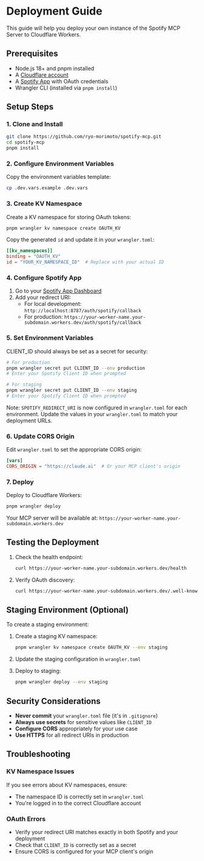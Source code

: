 # Deployment Guide

This guide will help you deploy your own instance of the Spotify MCP Server to Cloudflare Workers.

## Prerequisites

- Node.js 18+ and pnpm installed
- A [Cloudflare account](https://dash.cloudflare.com/sign-up)
- A [Spotify App](https://developer.spotify.com/dashboard) with OAuth credentials
- Wrangler CLI (installed via `pnpm install`)

## Setup Steps

### 1. Clone and Install

```bash
git clone https://github.com/ryo-morimoto/spotify-mcp.git
cd spotify-mcp
pnpm install
```

### 2. Configure Environment Variables

Copy the environment variables template:

```bash
cp .dev.vars.example .dev.vars
```

### 3. Create KV Namespace

Create a KV namespace for storing OAuth tokens:

```bash
pnpm wrangler kv namespace create OAUTH_KV
```

Copy the generated `id` and update it in your `wrangler.toml`:

```toml
[[kv_namespaces]]
binding = "OAUTH_KV"
id = "YOUR_KV_NAMESPACE_ID"  # Replace with your actual ID
```

### 4. Configure Spotify App

1. Go to your [Spotify App Dashboard](https://developer.spotify.com/dashboard)
2. Add your redirect URI:
   - For local development: `http://localhost:8787/auth/spotify/callback`
   - For production: `https://your-worker-name.your-subdomain.workers.dev/auth/spotify/callback`

### 5. Set Environment Variables

CLIENT_ID should always be set as a secret for security:

```bash
# For production
pnpm wrangler secret put CLIENT_ID --env production
# Enter your Spotify Client ID when prompted

# For staging  
pnpm wrangler secret put CLIENT_ID --env staging
# Enter your Spotify Client ID when prompted
```

Note: `SPOTIFY_REDIRECT_URI` is now configured in `wrangler.toml` for each environment.
Update the values in your `wrangler.toml` to match your deployment URLs.

### 6. Update CORS Origin

Edit `wrangler.toml` to set the appropriate CORS origin:

```toml
[vars]
CORS_ORIGIN = "https://claude.ai"  # Or your MCP client's origin
```

### 7. Deploy

Deploy to Cloudflare Workers:

```bash
pnpm wrangler deploy
```

Your MCP server will be available at:
`https://your-worker-name.your-subdomain.workers.dev`

## Testing the Deployment

1. Check the health endpoint:
   ```bash
   curl https://your-worker-name.your-subdomain.workers.dev/health
   ```

2. Verify OAuth discovery:
   ```bash
   curl https://your-worker-name.your-subdomain.workers.dev/.well-known/oauth-authorization-server
   ```

## Staging Environment (Optional)

To create a staging environment:

1. Create a staging KV namespace:
   ```bash
   pnpm wrangler kv namespace create OAUTH_KV --env staging
   ```

2. Update the staging configuration in `wrangler.toml`

3. Deploy to staging:
   ```bash
   pnpm wrangler deploy --env staging
   ```

## Security Considerations

- **Never commit** your `wrangler.toml` file (it's in `.gitignore`)
- **Always use secrets** for sensitive values like `CLIENT_ID`
- **Configure CORS** appropriately for your use case
- **Use HTTPS** for all redirect URIs in production

## Troubleshooting

### KV Namespace Issues
If you see errors about KV namespaces, ensure:
- The namespace ID is correctly set in `wrangler.toml`
- You're logged in to the correct Cloudflare account

### OAuth Errors
- Verify your redirect URI matches exactly in both Spotify and your deployment
- Check that `CLIENT_ID` is correctly set as a secret
- Ensure CORS is configured for your MCP client's origin